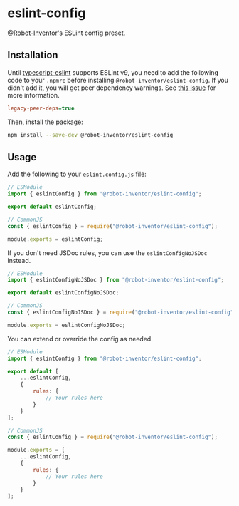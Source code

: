 # eslint-config

[@Robot-Inventor](https://github.com/Robot-Inventor/)'s ESLint config preset.

## Installation

Until [typescript-eslint](https://github.com/typescript-eslint/typescript-eslint) supports ESLint v9, you need to add the following code to your ``.npmrc`` before installing ``@robot-inventor/eslint-config``. If you didn't add it, you will get peer dependency warnings. See [this issue](https://github.com/typescript-eslint/typescript-eslint/issues/8211#issuecomment-2041466332) for more information.

```ini
legacy-peer-deps=true
```

Then, install the package:

```bash
npm install --save-dev @robot-inventor/eslint-config
```

## Usage

Add the following to your ``eslint.config.js`` file:

```javascript
// ESModule
import { eslintConfig } from "@robot-inventor/eslint-config";

export default eslintConfig;
```

```javascript
// CommonJS
const { eslintConfig } = require("@robot-inventor/eslint-config");

module.exports = eslintConfig;
```

If you don't need JSDoc rules, you can use the ``eslintConfigNoJSDoc`` instead.

```javascript
// ESModule
import { eslintConfigNoJSDoc } from "@robot-inventor/eslint-config";

export default eslintConfigNoJSDoc;
```

```javascript
// CommonJS
const { eslintConfigNoJSDoc } = require("@robot-inventor/eslint-config");

module.exports = eslintConfigNoJSDoc;
```

You can extend or override the config as needed.

```javascript
// ESModule
import { eslintConfig } from "@robot-inventor/eslint-config";

export default [
    ...eslintConfig,
    {
        rules: {
            // Your rules here
        }
    }
];
```

```javascript
// CommonJS
const { eslintConfig } = require("@robot-inventor/eslint-config");

module.exports = [
    ...eslintConfig,
    {
        rules: {
            // Your rules here
        }
    }
];
```

